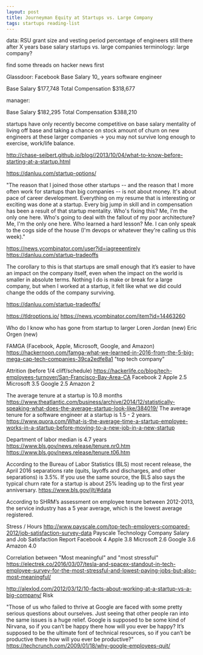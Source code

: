 ```yaml
---
layout: post
title: Journeyman Equity at Startups vs. Large Company
tags: startups reading-list
---
```


data:
RSU grant size and vesting period
percentage of engineers still there after X years
base salary startups vs. large companies
terminology: large company?

find some threads on hacker news first

Glassdoor: Facebook
Base Salary 10_ years software engineer

Base Salary
$177,748
Total Compensation
$318,677

manager:

Base Salary
$182,295
Total Compensation
$388,210

startups have only recently become competitive on base salary
mentality of living off base and taking a chance on stock
amount of churn on new engineers at these larger companies -> you may not survive long enough to exercise, work/life balance.

http://chase-seibert.github.io/blog//2013/10/04/what-to-know-before-starting-at-a-startup.html

https://danluu.com/startup-options/

"The reason that I joined those other startups -- and the reason that I more often work for startups than big companies -- is not about money. It's about pace of career development.
Everything on my resume that is interesting or exciting was done at a startup. Every big jump in skill and in compensation has been a result of that startup mentality. Who's fixing this? Me, I'm the only one here. Who's going to deal with the fallout of my poor architecture? Me, I'm the only one here. Who learned a hard lesson? Me.
I can only speak to the cogs side of the house (I'm devops or whatever they're calling us this week)."

https://news.ycombinator.com/user?id=iagreeentirely
https://danluu.com/startup-tradeoffs

The corollary to this is that startups are small enough that it’s easier to have an impact on the company itself, even when the impact on the world is smaller in absolute terms. Nothing I do is make or break for a large company, but when I worked at a startup, it felt like what we did could change the odds of the company surviving.

https://danluu.com/startup-tradeoffs/


https://tldroptions.io/
https://news.ycombinator.com/item?id=14463260

Who do I know who has gone from startup to larger
Loren
Jordan (new)
Eric Orgen (new)

FAMGA (Facebook, Apple, Microsoft, Google, and Amazon)
https://hackernoon.com/famga-what-we-learned-in-2016-from-the-5-big-mega-cap-tech-companies-39ca2edfe8a1
"top tech company"

Attrition (before 1/4 cliff/schedule)
https://hackerlife.co/blog/tech-employees-turnover/San-Francisco-Bay-Area-CA
Facebook 2
Apple 2.5
Microsoft 3.5
Google 2.5
Amazon 2

The average tenure at a startup is 10.8 months
https://www.theatlantic.com/business/archive/2014/12/statistically-speaking-what-does-the-average-startup-look-like/384019/
The average tenure for a software engineer at a startup is 1.5 - 2 years.
https://www.quora.com/What-is-the-average-time-a-startup-employee-works-in-a-startup-before-moving-to-a-new-job-in-a-new-startup

Department of labor median is 4.7 years
https://www.bls.gov/news.release/tenure.nr0.htm
https://www.bls.gov/news.release/tenure.t06.htm

According to the Bureau of Labor Statistics (BLS) most recent release, the April 2016 separations rate (quits, layoffs and discharges, and other separations) is 3.5%.
If you use the same source, the BLS also says the typical churn rate for a startup is about 25% leading up to the first year anniversary.
https://www.bls.gov/jlt/#data

According to SHRM’s assessment on employee tenure between 2012-2013, the service industry has a 5 year average, which is the lowest average registered. 

Stress / Hours
http://www.payscale.com/top-tech-employers-compared-2012/job-satisfaction-survey-data
Payscale Technology Company Salary and Job Satisfaction Report
Facebook 4
Apple 3.8
Microsoft 2.6
Google 3.6
Amazon 4.0

Correlation between "Most meaningful" and "most stressful"
https://electrek.co/2016/03/07/tesla-and-spacex-standout-in-tech-employee-survey-for-the-most-stressful-and-lowest-paying-jobs-but-also-most-meaningful/

http://alexlod.com/2012/03/12/10-facts-about-working-at-a-startup-vs-a-big-company/
Risk

"Those of us who failed to thrive at Google are faced with some pretty serious questions about ourselves. Just seeing that other people ran into the same issues is a huge relief. Google is supposed to be some kind of Nirvana, so if you can’t be happy there how will you ever be happy? It’s supposed to be the ultimate font of technical resources, so if you can’t be productive there how will you ever be productive?"
https://techcrunch.com/2009/01/18/why-google-employees-quit/
